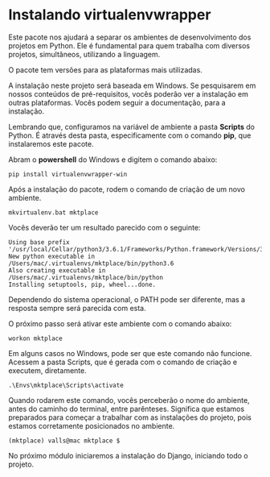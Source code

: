 # Instalando virtualenvwrapper

Este pacote nos ajudará a separar os ambientes de desenvolvimento dos projetos em Python. Ele é fundamental para quem trabalha com diversos projetos, simultâneos, utilizando a linguagem.

O pacote tem versões para as plataformas mais utilizadas.

A instalação neste projeto será baseada em Windows. Se pesquisarem em nossos conteúdos de pré-requisitos, vocês poderão ver a instalação em outras plataformas. Vocês podem seguir a documentação, para a instalação.

Lembrando que, configuramos na variável de ambiente a pasta **Scripts** do Python. É através desta pasta, especificamente com o comando **pip**, que instalaremos este pacote.

Abram o **powershell** do Windows e digitem o comando abaixo:

`pip install virtualenvwrapper-win`

Após a instalação do pacote, rodem o comando de criação de um novo ambiente.

`mkvirtualenv.bat mktplace`

Vocês deverão ter um resultado parecido com o seguinte:

```
Using base prefix '/usr/local/Cellar/python3/3.6.1/Frameworks/Python.framework/Versions/3.6'
New python executable in /Users/mac/.virtualenvs/mktplace/bin/python3.6
Also creating executable in /Users/mac/.virtualenvs/mktplace/bin/python
Installing setuptools, pip, wheel...done.
```

Dependendo do sistema operacional, o PATH pode ser diferente, mas a resposta sempre será parecida com esta.

O próximo passo será ativar este ambiente com o comando abaixo:

`workon mktplace`

Em alguns casos no Windows, pode ser que este comando não funcione. Acessem a pasta Scripts, que é gerada com o comando de criação e executem, diretamente.

`.\Envs\mktplace\Scripts\activate`

Quando rodarem este comando, vocês perceberão o nome do ambiente, antes do caminho do terminal, entre parênteses. Significa que estamos preparados para começar a trabalhar com as instalações do projeto, pois estamos corretamente posicionados no ambiente.

`(mktplace) valls@mac mktplace $`

No próximo módulo iniciaremos a instalação do Django, iniciando todo o projeto.